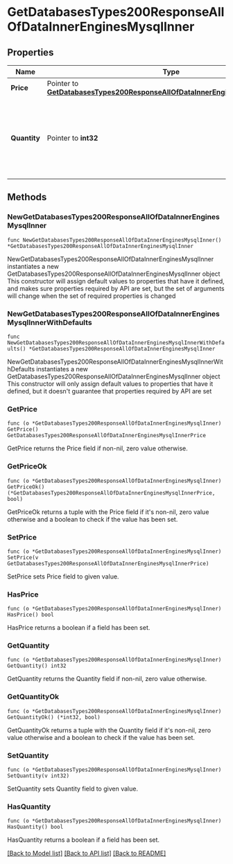 # GetDatabasesTypes200ResponseAllOfDataInnerEnginesMysqlInner

## Properties

Name | Type | Description | Notes
------------ | ------------- | ------------- | -------------
**Price** | Pointer to [**GetDatabasesTypes200ResponseAllOfDataInnerEnginesMysqlInnerPrice**](GetDatabasesTypes200ResponseAllOfDataInnerEnginesMysqlInnerPrice.md) |  | [optional] 
**Quantity** | Pointer to **int32** | The number of nodes for the Managed Database cluster for this subscription tier. | [optional] 

## Methods

### NewGetDatabasesTypes200ResponseAllOfDataInnerEnginesMysqlInner

`func NewGetDatabasesTypes200ResponseAllOfDataInnerEnginesMysqlInner() *GetDatabasesTypes200ResponseAllOfDataInnerEnginesMysqlInner`

NewGetDatabasesTypes200ResponseAllOfDataInnerEnginesMysqlInner instantiates a new GetDatabasesTypes200ResponseAllOfDataInnerEnginesMysqlInner object
This constructor will assign default values to properties that have it defined,
and makes sure properties required by API are set, but the set of arguments
will change when the set of required properties is changed

### NewGetDatabasesTypes200ResponseAllOfDataInnerEnginesMysqlInnerWithDefaults

`func NewGetDatabasesTypes200ResponseAllOfDataInnerEnginesMysqlInnerWithDefaults() *GetDatabasesTypes200ResponseAllOfDataInnerEnginesMysqlInner`

NewGetDatabasesTypes200ResponseAllOfDataInnerEnginesMysqlInnerWithDefaults instantiates a new GetDatabasesTypes200ResponseAllOfDataInnerEnginesMysqlInner object
This constructor will only assign default values to properties that have it defined,
but it doesn't guarantee that properties required by API are set

### GetPrice

`func (o *GetDatabasesTypes200ResponseAllOfDataInnerEnginesMysqlInner) GetPrice() GetDatabasesTypes200ResponseAllOfDataInnerEnginesMysqlInnerPrice`

GetPrice returns the Price field if non-nil, zero value otherwise.

### GetPriceOk

`func (o *GetDatabasesTypes200ResponseAllOfDataInnerEnginesMysqlInner) GetPriceOk() (*GetDatabasesTypes200ResponseAllOfDataInnerEnginesMysqlInnerPrice, bool)`

GetPriceOk returns a tuple with the Price field if it's non-nil, zero value otherwise
and a boolean to check if the value has been set.

### SetPrice

`func (o *GetDatabasesTypes200ResponseAllOfDataInnerEnginesMysqlInner) SetPrice(v GetDatabasesTypes200ResponseAllOfDataInnerEnginesMysqlInnerPrice)`

SetPrice sets Price field to given value.

### HasPrice

`func (o *GetDatabasesTypes200ResponseAllOfDataInnerEnginesMysqlInner) HasPrice() bool`

HasPrice returns a boolean if a field has been set.

### GetQuantity

`func (o *GetDatabasesTypes200ResponseAllOfDataInnerEnginesMysqlInner) GetQuantity() int32`

GetQuantity returns the Quantity field if non-nil, zero value otherwise.

### GetQuantityOk

`func (o *GetDatabasesTypes200ResponseAllOfDataInnerEnginesMysqlInner) GetQuantityOk() (*int32, bool)`

GetQuantityOk returns a tuple with the Quantity field if it's non-nil, zero value otherwise
and a boolean to check if the value has been set.

### SetQuantity

`func (o *GetDatabasesTypes200ResponseAllOfDataInnerEnginesMysqlInner) SetQuantity(v int32)`

SetQuantity sets Quantity field to given value.

### HasQuantity

`func (o *GetDatabasesTypes200ResponseAllOfDataInnerEnginesMysqlInner) HasQuantity() bool`

HasQuantity returns a boolean if a field has been set.


[[Back to Model list]](../README.md#documentation-for-models) [[Back to API list]](../README.md#documentation-for-api-endpoints) [[Back to README]](../README.md)


